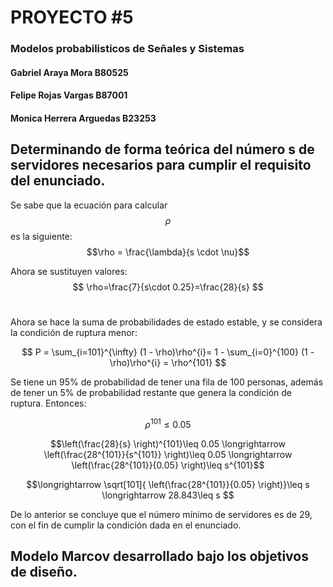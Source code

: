 ﻿# PROYECTO #5
### Modelos probabilisticos de Señales y Sistemas
#### Gabriel Araya Mora B80525
#### Felipe Rojas Vargas B87001
####  Monica Herrera Arguedas B23253


## Determinando de forma teórica del número **s** de servidores necesarios para cumplir el requisito del enunciado.

Se sabe que la ecuación para calcular $$\rho$$ es la siguiente:
$$\rho = \frac{\lambda}{s \cdot \nu}$$

  Ahora se sustituyen valores:
$$ \rho=\frac{7}{s\cdot 0.25}=\frac{28}{s} $$ 
#

Ahora se hace la suma de probabilidades de estado estable, y se considera la condición de ruptura menor:

$$ P = \sum_{i=101}^{\infty} (1 - \rho)\rho^{i}= 1 - \sum_{i=0}^{100} (1 - \rho)\rho^{i} = \rho^{101} $$

Se tiene un 95\% de probabilidad de tener una fila de 100 personas, además de tener un 5\% de probabilidad restante que genera la condición de ruptura. Entonces: 

$$  \rho^{101}\leq 0.05 $$

$$\left(\frac{28}{s} \right)^{101}\leq 0.05  \longrightarrow \left(\frac{28^{101}}{s^{101}} \right)\leq 0.05 \longrightarrow   \left(\frac{28^{101}}{0.05} \right)\leq   s^{101}$$

$$\longrightarrow \sqrt[101]{ \left(\frac{28^{101}}{0.05} \right)}\leq   s  \longrightarrow 28.843\leq   s $$

De lo anterior se concluye que el número mínimo de servidores es de 29, con el fin de cumplir la condición dada en el enunciado. 


## Modelo Marcov desarrollado bajo los objetivos de diseño.
